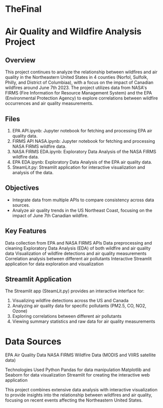 # TheFinal
# Air Quality and Wildfire Analysis Project

## Overview
This project continues to analyze the relationship between wildfires and air quality in the Northeastern United States in 4 counties (Norfol, Sulfolk, Philly, and District of Columbiaa), with a focus on the impact of Canadian wildfires around June 7th 2023. The project utilizes data from NASA's FIRMS (Fire Information for Resource Management System) and the EPA (Environmental Protection Agency) to explore correlations between wildfire occurrences and air quality measurements.

## Files
1. EPA API.ipynb: Jupyter notebook for fetching and processing EPA air quality data.
2. FIRMS API NASA.ipynb: Jupyter notebook for fetching and processing NASA FIRMS wildfire data.
3. NASA FIRMS EDA.ipynb: Exploratory Data Analysis of the NASA FIRMS wildfire data.
4. EPA EDA.ipynb: Exploratory Data Analysis of the EPA air quality data.
5. SteamLit.py: Streamlit application for interactive visualization and analysis of the data.

## Objectives
- Integrate data from multiple APIs to compare consistency across data sources.
- Analyze air quality trends in the US Northeast Coast, focusing on the impact of June 7th Canadian wildfire.

## Key Features
Data collection from EPA and NASA FIRMS APIs
Data preprocessing and cleaning
Exploratory Data Analysis (EDA) of both wildfire and air quality data
Visualization of wildfire detections and air quality measurements
Correlation analysis between different air pollutants
Interactive Streamlit application for data exploration and visualization

## Streamlit Application
The Streamlit app (SteamLit.py) provides an interactive interface for:
1. Visualizing wildfire detections across the US and Canada
2. Analyzing air quality data for specific pollutants (PM2.5, CO, NO2, Ozone)
3. Exploring correlations between different air pollutants
4. Viewing summary statistics and raw data for air quality measurements

# Data Sources
EPA Air Quality Data
NASA FIRMS Wildfire Data (MODIS and VIIRS satellite data)

Technologies Used
Python
Pandas for data manipulation
Matplotlib and Seaborn for data visualization
Streamlit for creating the interactive web application

This project combines extensive data analysis with interactive visualization to provide insights into the relationship between wildfires and air quality, focusing on recent events affecting the Northeastern United States.
